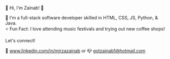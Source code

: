  🌸 Hi, I'm Zainab! 🌸

👾 I'm a full-stack software developer skilled in HTML, CSS, JS, Python, & Java.                                                                            
⭐️ Fun Fact: I love attending music festivals and trying out new coffee shops! 

Let's connect! 

🔗 www.linkedin.com/in/mirzazainab or  📪 gotzainab1@hotmail.com
